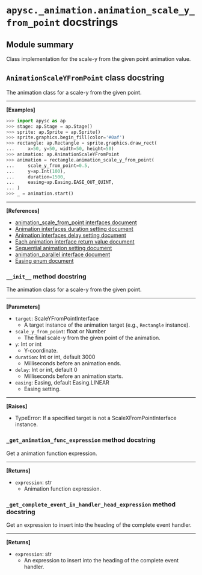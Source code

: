 # `apysc._animation.animation_scale_y_from_point` docstrings

## Module summary

Class implementation for the scale-y from the given point animation value.

## `AnimationScaleYFromPoint` class docstring

The animation class for a scale-y from the given point.<hr>

**[Examples]**

```py
>>> import apysc as ap
>>> stage: ap.Stage = ap.Stage()
>>> sprite: ap.Sprite = ap.Sprite()
>>> sprite.graphics.begin_fill(color='#0af')
>>> rectangle: ap.Rectangle = sprite.graphics.draw_rect(
...     x=50, y=50, width=50, height=50)
>>> animation: ap.AnimationScaleYFromPoint
>>> animation = rectangle.animation_scale_y_from_point(
...     scale_y_from_point=0.5,
...     y=ap.Int(100),
...     duration=1500,
...     easing=ap.Easing.EASE_OUT_QUINT,
... )
>>> _ = animation.start()
```

<hr>

**[References]**

- [animation_scale_from_point interfaces document](https://simon-ritchie.github.io/apysc/animation_scale_x_and_y_from_point.html)
- [Animation interfaces duration setting document](https://simon-ritchie.github.io/apysc/animation_duration.html)
- [Animation interfaces delay setting document](https://simon-ritchie.github.io/apysc/animation_delay.html)
- [Each animation interface return value document](https://simon-ritchie.github.io/apysc/animation_return_value.html)
- [Sequential animation setting document](https://simon-ritchie.github.io/apysc/sequential_animation.html)
- [animation_parallel interface document](https://simon-ritchie.github.io/apysc/animation_parallel.html)
- [Easing enum document](https://simon-ritchie.github.io/apysc/easing_enum.html)

### `__init__` method docstring

The animation class for a scale-y from the given point.<hr>

**[Parameters]**

- `target`: ScaleYFromPointInterface
  - A target instance of the animation target (e.g., `Rectangle` instance).
- `scale_y_from_point`: float or Number
  - The final scale-y from the given point of the animation.
- `y`: Int or int
  - Y-coordinate.
- `duration`: Int or int, default 3000
  - Milliseconds before an animation ends.
- `delay`: Int or int, default 0
  - Milliseconds before an animation starts.
- `easing`: Easing, default Easing.LINEAR
  - Easing setting.

<hr>

**[Raises]**

- TypeError: If a specified target is not a ScaleXFromPointInterface instance.

### `_get_animation_func_expression` method docstring

Get a animation function expression.<hr>

**[Returns]**

- `expression`: str
  - Animation function expression.

### `_get_complete_event_in_handler_head_expression` method docstring

Get an expression to insert into the heading of the complete event handler.<hr>

**[Returns]**

- `expression`: str
  - An expression to insert into the heading of the complete event handler.